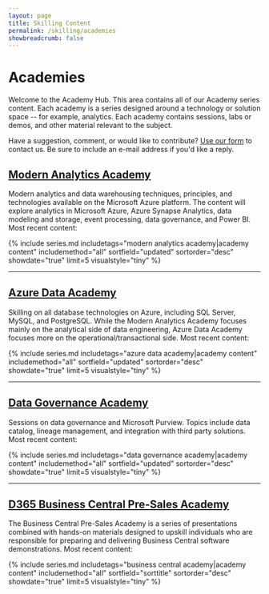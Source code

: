 ```yaml
---
layout: page
title: Skilling Content
permalink: /skilling/academies
showbreadcrumb: false
---
```


# Academies

Welcome to the Academy Hub. This area contains all of our Academy series content. Each academy is a series designed around a technology or solution space -- for example, analytics. Each academy contains sessions, labs or demos, and other material relevant to the subject.

Have a suggestion, comment, or would like to contribute? [Use our form](https://forms.office.com/r/GZwiMqB3Zg) to contact us. Be sure to include an e-mail address if you'd like a reply.

## [Modern Analytics Academy](/PartnerResources/skilling/modern-analytics-academy)
Modern analytics and data warehousing techniques, principles, and technologies available on the Microsoft Azure platform. The content will explore analytics in Microsoft Azure, Azure Synapse Analytics, data modeling and storage, event processing, data governance, and Power BI. Most recent content:

{% include series.md 
    includetags="modern analytics academy|academy content" includemethod="all" 
    sortfield="updated" sortorder="desc" showdate="true" limit=5
    visualstyle="tiny"
%}

<hr/>

## [Azure Data Academy](/PartnerResources/skilling/azure-data-academy)
Skilling on all database technologies on Azure, including SQL Server, MySQL, and PostgreSQL. While the Modern Analytics Academy focuses mainly on the analytical side of data engineering, Azure Data Academy focuses more on the operational/transactional side. Most recent content:

{% include series.md 
    includetags="azure data academy|academy content" includemethod="all" 
    sortfield="updated" sortorder="desc" showdate="true" limit=5
    visualstyle="tiny"
%}

<hr/>

## [Data Governance Academy](/PartnerResources/skilling/data-governance-academy)
Sessions on data governance and Microsoft Purview. Topics include data catalog, lineage management, and integration with third party solutions. Most recent content:

{% include series.md 
    includetags="data governance academy|academy content" includemethod="all" 
    sortfield="updated" sortorder="desc" showdate="true" limit=5
    visualstyle="tiny"
%}

<hr/>

## [D365 Business Central Pre-Sales Academy](/PartnerResources/skilling/business-central-academy)
The Business Central Pre-Sales Academy is a series of presentations combined with hands-on materials designed to upskill individuals who are responsible for preparing and delivering Business Central software demonstrations. Most recent content:

{% include series.md 
    includetags="business central academy|academy content" includemethod="all" 
    sortfield="sorttitle" sortorder="desc" showdate="true" limit=5
    visualstyle="tiny"
%}
